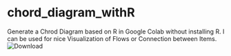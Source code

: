 # chord_diagram_withR
Generate a Chrod Diagram based on R in Google Colab without installing R. I can be used for nice Visualization of Flows or Connection between Items.
![Download](https://user-images.githubusercontent.com/8771103/191771399-cbbc57ad-a410-4601-98e1-5ce1d912b3a5.png)
